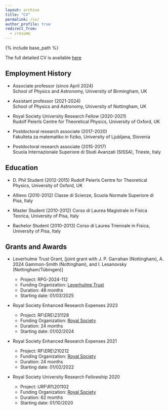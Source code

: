 ```yaml
---
layout: archive
title: "CV"
permalink: /cv/
author_profile: true
redirect_from:
  - /resume
---
```


{% include base_path %}

The full detailed CV is available [here](https://brunobertini.github.io/files/CV.pdf)

Employment History
-----------------
* Associate professor (since April 2024)  
School of Physics and Astronomy, University of Birmingham, UK 

* Assistant professor (2021-2024)  
School of Physics and Astronomy, University of Nottingham, UK

* Royal Society University Research Fellow (2020-2021)  
Rudolf Peierls Centre for Theoretical Physics, University of Oxford, UK

* Postdoctoral research associate (2017-2020)  
Fakulteta za matematiko in fiziko, University of Ljubljana, Slovenia  

* Postdoctoral research associate (2015-2017)  
Scuola Internazionale Superiore di Studi Avanzati (SISSA), Trieste, Italy 



Education
---------
* D. Phil Student (2012-2015) 
  Rudolf Peierls Centre for Theoretical Physics, University of Oxford, UK

* Allievo (2010-2012)
  Classe di Scienze, Scuola Normale Superiore di Pisa, Italy


* Master Student (2010-2012) 
  Corso di Laurea Magistrale in Fisica Teorica, University of Pisa, Italy


* Bachelor Student (2010-2013) 
  Corso di Laurea Triennale in Fisica, University of Pisa, Italy


  
Grants and Awards
-----------------

* Leverhulme Trust Grant, [joint grant with J. P. Garrahan (Nottingham), A. 2024 Gammon-Smith (Nottingham), and I. Lesanovsky (Nottingham/Tübingen)]
    * Project: RPG-2024-112
    * Funding Organization: [Leverhulme Trust](https://www.leverhulme.ac.uk/)
    * Duration: 48 months
    * Starting date: 01/03/2025

* Royal Society Enhanced Research Expenses 2023 
    * Project: RF\ERE\231128
    * Funding Organization: [Royal Society](https://royalsociety.org)
    * Duration: 24 months
    * Starting date: 01/02/2024

* Royal Society Enhanced Research Expenses 2021 
    * Project: RF\ERE\210212
    * Funding Organization: [Royal Society](https://royalsociety.org)
    * Duration: 24 months
    * Starting date: 01/02/2022

* Royal Society University Research Fellowship 2020 
    * Project: URF\R1\201102
    * Funding Organization: [Royal Society](https://royalsociety.org)
    * Duration: 62 months
    * Starting date: 01/10/2020


